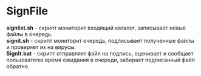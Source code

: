 # SignFile
**signlist.sh** - скрипт мониторит входящий каталог, записывает новые файлы в очередь.  
**signit.sh** - скрипт мониторит очередь, подписывает полученные файлы и проверяет их на вирусы.  
**SignIt.bat** - скрипт отправляет файл на подпись, оценивает и сообщает пользователю время ожидания в очереди, забирает подписанный файл обратно.  

